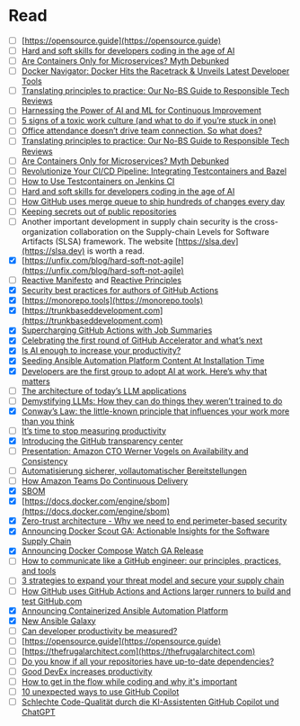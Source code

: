 # Read

- [ ] [https://opensource.guide](https://opensource.guide)
- [ ] [Hard and soft skills for developers coding in the age of AI](https://github.blog/2024-03-07-hard-and-soft-skills-for-developers-coding-in-the-age-of-ai)
- [ ] [Are Containers Only for Microservices? Myth Debunked](https://www.docker.com/blog/are-containers-only-for-microservices-myth-debunked)
- [ ] [Docker Navigator: Docker Hits the Racetrack & Unveils Latest Developer Tools](https://www.docker.com/resources/2024-03-03-hits-racetrack-developer-tools)
- [ ] [Translating principles to practice: Our No-BS Guide to Responsible Tech Reviews](https://www.atlassian.com/blog/strategy/responsible-tech-guide)
- [ ] [Harnessing the Power of AI and ML for Continuous Improvement](https://devm.io/devops/next-gen-devops)
- [ ] [5 signs of a toxic work culture (and what to do if you’re stuck in one)](https://www.atlassian.com/blog/teamwork/toxic-work-culture)
- [ ] [Office attendance doesn’t drive team connection. So what does?](https://www.atlassian.com/blog/distributed-work/intentional-togetherness-research)
- [ ] [Translating principles to practice: Our No-BS Guide to Responsible Tech Reviews](https://www.atlassian.com/blog/strategy/responsible-tech-guide)
- [ ] [Are Containers Only for Microservices? Myth Debunked](https://www.docker.com/blog/are-containers-only-for-microservices-myth-debunked)
- [ ] [Revolutionize Your CI/CD Pipeline: Integrating Testcontainers and Bazel](https://www.docker.com/blog/revolutionize-your-ci-cd-pipeline-integrating-testcontainers-and-bazel)
- [ ] [How to Use Testcontainers on Jenkins CI](https://www.docker.com/blog/how-to-use-testcontainers-on-jenkins-ci)
- [ ] [Hard and soft skills for developers coding in the age of AI](https://github.blog/2024-03-07-hard-and-soft-skills-for-developers-coding-in-the-age-of-ai)
- [ ] [How GitHub uses merge queue to ship hundreds of changes every day](https://github.blog/2024-03-06-how-github-uses-merge-queue-to-ship-hundreds-of-changes-every-day)
- [ ] [Keeping secrets out of public repositories](https://github.blog/2024-02-29-keeping-secrets-out-of-public-repositories)
- [ ] Another important development in supply chain security is the cross-organization collaboration on the Supply-chain Levels for Software Artifacts (SLSA) framework. The website [https://slsa.dev](https://slsa.dev) is worth a read.
- [x] [https://unfix.com/blog/hard-soft-not-agile](https://unfix.com/blog/hard-soft-not-agile)
- [ ] [Reactive Manifesto](https://reactivemanifesto.org) and [Reactive Principles](https://www.reactiveprinciples.org)
- [x] [Security best practices for authors of GitHub Actions](https://github.blog/2023-11-16-security-best-practices-for-authors-of-github-actions)
- [x] [https://monorepo.tools](https://monorepo.tools)
- [x] [https://trunkbaseddevelopment.com](https://trunkbaseddevelopment.com)
- [x] [Supercharging GitHub Actions with Job Summaries](https://github.blog/2022-05-09-supercharging-github-actions-with-job-summaries)
- [x] [Celebrating the first round of GitHub Accelerator and what’s next](https://github.blog/2023-11-02-celebrating-the-first-round-of-github-accelerator-and-whats-next)
- [x] [Is AI enough to increase your productivity?](https://stackoverflow.blog/2023/10/16/is-ai-enough-to-increase-your-productivity)
- [x] [Seeding Ansible Automation Platform Content At Installation Time](https://www.ansible.com/blog/seeding-ansible-automation-platform-content-at-installation-time)
- [x] [Developers are the first group to adopt AI at work. Here’s why that matters](https://github.blog/2023-10-27-developers-are-the-first-group-to-adopt-ai-at-work-heres-why-that-matters)
- [ ] [The architecture of today’s LLM applications](https://github.blog/2023-10-30-the-architecture-of-todays-llm-applications)
- [ ] [Demystifying LLMs: How they can do things they weren’t trained to do](https://github.blog/2023-10-27-demystifying-llms-how-they-can-do-things-they-werent-trained-to-do)
- [x] [Conway’s Law: the little-known principle that influences your work more than you think](https://www.atlassian.com/blog/teamwork/what-is-conways-law-acmi)
- [ ] [It’s time to stop measuring productivity](https://www.atlassian.com/blog/productivity/the-problem-with-productivity-metrics)
- [x] [Introducing the GitHub transparency center](https://github.blog/2023-10-31-introducing-the-github-transparency-center)
- [ ] [Presentation: Amazon CTO Werner Vogels on Availability and Consistency](https://eur01.safelinks.protection.outlook.com/?url=https%3A%2F%2Fwww.infoq.com%2Fnews%2F2007%2F08%2Fwerner-vogels-pres%2F&data=05%7C01%7Csebastian.sommerfeld%40provinzial.com%7C77f2eae22f204e0b1f4708dba4c65439%7C1a6db01b8131402a9eb676574bbaf515%7C1%7C0%7C638284944010097717%7CUnknown%7CTWFpbGZsb3d8eyJWIjoiMC4wLjAwMDAiLCJQIjoiV2luMzIiLCJBTiI6Ik1haWwiLCJXVCI6Mn0%3D%7C3000%7C%7C%7C&sdata=Zjj8tqFm2lUr40AwdaCmJETWvE2XHybPmFgL75H7BDQ%3D&reserved=0)
- [ ] [Automatisierung sicherer, vollautomatischer Bereitstellungen](https://eur01.safelinks.protection.outlook.com/?url=https%3A%2F%2Faws.amazon.com%2Fde%2Fbuilders-library%2Fautomating-safe-hands-off-deployments%2F&data=05%7C01%7Csebastian.sommerfeld%40provinzial.com%7C529ae76ece55431e585508dba4c6360f%7C1a6db01b8131402a9eb676574bbaf515%7C1%7C0%7C638284943430358991%7CUnknown%7CTWFpbGZsb3d8eyJWIjoiMC4wLjAwMDAiLCJQIjoiV2luMzIiLCJBTiI6Ik1haWwiLCJXVCI6Mn0%3D%7C3000%7C%7C%7C&sdata=bPtk0kljhQC%2BUymTeZbxbRXO4X0DgorBytPTuGtR4NU%3D&reserved=0)
- [ ] [How Amazon Teams Do Continuous Delivery](https://eur01.safelinks.protection.outlook.com/?url=https%3A%2F%2Fwww.infoq.com%2Fnews%2F2020%2F07%2Fcontinuous-delivery-amazon%2F&data=05%7C01%7Csebastian.sommerfeld%40provinzial.com%7C3112f6468c0e4f38042408dba4c60ed9%7C1a6db01b8131402a9eb676574bbaf515%7C1%7C0%7C638284942783757384%7CUnknown%7CTWFpbGZsb3d8eyJWIjoiMC4wLjAwMDAiLCJQIjoiV2luMzIiLCJBTiI6Ik1haWwiLCJXVCI6Mn0%3D%7C3000%7C%7C%7C&sdata=3L8tb9%2BaqqL2pFpgW4xEvmuQDkHah9%2F9OHfdt499LIc%3D&reserved=0)
- [x] [SBOM](https://ntia.gov/sites/default/files/publications/sbom_at_a_glance_apr2021_0.pdf)
- [x] [https://docs.docker.com/engine/sbom](https://docs.docker.com/engine/sbom)
- [x] [Zero-trust architecture - Why we need to end perimeter-based security](https://www.codecentric.de/wissens-hub/blog/zero-trust-architecture-why-we-need-to-end-perimeter-based-security)
- [x] [Announcing Docker Scout GA: Actionable Insights for the Software Supply Chain](https://www.docker.com/blog/announcing-docker-scout-ga)
- [x] [Announcing Docker Compose Watch GA Release](https://www.docker.com/blog/announcing-docker-compose-watch-ga-release)
- [ ] [How to communicate like a GitHub engineer: our principles, practices, and tools](https://github.blog/2023-10-04-how-to-communicate-like-a-github-engineer-our-principles-practices-and-tools)
- [ ] [3 strategies to expand your threat model and secure your supply chain](https://github.blog/2023-10-03-3-strategies-to-expand-your-threat-model-and-secure-your-supply-chain)
- [ ] [How GitHub uses GitHub Actions and Actions larger runners to build and test GitHub.com](https://github.blog/2023-09-26-how-github-uses-github-actions-and-actions-larger-runners-to-build-and-test-github-com)
- [x] [Announcing Containerized Ansible Automation Platform](https://www.ansible.com/blog/announcing-containerized-ansible-automation-platform)
- [x] [New Ansible Galaxy](https://www.ansible.com/blog/new-ansible-galaxy)
- [ ] [Can developer productivity be measured?](https://stackoverflow.blog/2020/12/07/measuring-developer-productivity)
- [ ] [https://opensource.guide](https://opensource.guide)
- [ ] [https://thefrugalarchitect.com](https://thefrugalarchitect.com)
- [ ] [Do you know if all your repositories have up-to-date dependencies?](https://github.blog/2024-01-25-do-you-know-if-all-your-repositories-have-up-to-date-dependencies)
- [ ] [Good DevEx increases productivity](https://github.blog/2024-01-23-good-devex-increases-productivity)
- [ ] [How to get in the flow while coding and why it's important](https://github.blog/2024-01-22-how-to-get-in-the-flow-while-coding-and-why-its-important)
- [ ] [10 unexpected ways to use GitHub Copilot](https://github.blog/2024-01-22-10-unexpected-ways-to-use-github-copilot)
- [ ] [Schlechte Code-Qualität durch die KI-Assistenten GitHub Copilot und ChatGPT](https://www.heise.de/news/Schlechte-Code-Qualitaet-durch-die-KI-Assistenten-GitHub-Copilot-und-ChatGPT-9609271.html)
